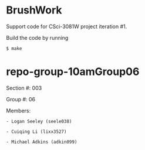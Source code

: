 BrushWork
=========

Support code for CSci-3081W project iteration #1.

Build the code by running

`$ make`

# repo-group-10amGroup06
Section #: 003

Group #: 06

Members:

	- Logan Seeley (seele038)

	- Cuiqing Li (lixx3527)

	- Michael Adkins (adkin099)

